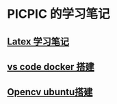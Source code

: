 # PICPIC 的学习笔记

## [Latex 学习笔记](./texlearning/index.md)

## [vs code docker 搭建](./codeserver/build-code-server.md)

## [Opencv ubuntu搭建](./opencv-ubuntu/index.md)